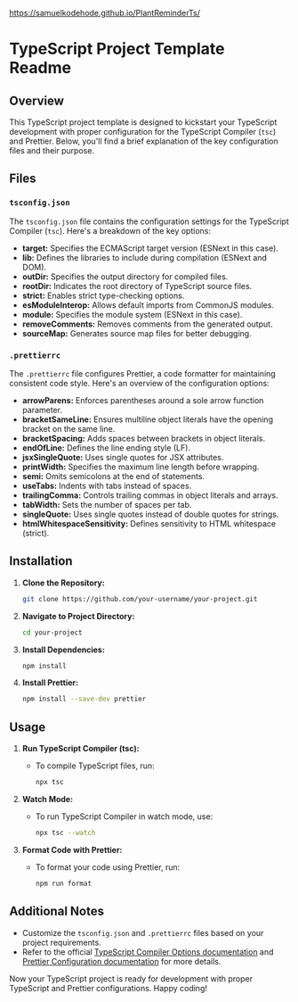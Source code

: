 https://samuelkodehode.github.io/PlantReminderTs/

# TypeScript Project Template Readme

## Overview

This TypeScript project template is designed to kickstart your TypeScript development with proper configuration for the TypeScript Compiler (`tsc`) and Prettier. Below, you'll find a brief explanation of the key configuration files and their purpose.

## Files

### `tsconfig.json`

The `tsconfig.json` file contains the configuration settings for the TypeScript Compiler (`tsc`). Here's a breakdown of the key options:

- **target:** Specifies the ECMAScript target version (ESNext in this case).
- **lib:** Defines the libraries to include during compilation (ESNext and DOM).
- **outDir:** Specifies the output directory for compiled files.
- **rootDir:** Indicates the root directory of TypeScript source files.
- **strict:** Enables strict type-checking options.
- **esModuleInterop:** Allows default imports from CommonJS modules.
- **module:** Specifies the module system (ESNext in this case).
- **removeComments:** Removes comments from the generated output.
- **sourceMap:** Generates source map files for better debugging.

### `.prettierrc`

The `.prettierrc` file configures Prettier, a code formatter for maintaining consistent code style. Here's an overview of the configuration options:

- **arrowParens:** Enforces parentheses around a sole arrow function parameter.
- **bracketSameLine:** Ensures multiline object literals have the opening bracket on the same line.
- **bracketSpacing:** Adds spaces between brackets in object literals.
- **endOfLine:** Defines the line ending style (LF).
- **jsxSingleQuote:** Uses single quotes for JSX attributes.
- **printWidth:** Specifies the maximum line length before wrapping.
- **semi:** Omits semicolons at the end of statements.
- **useTabs:** Indents with tabs instead of spaces.
- **trailingComma:** Controls trailing commas in object literals and arrays.
- **tabWidth:** Sets the number of spaces per tab.
- **singleQuote:** Uses single quotes instead of double quotes for strings.
- **htmlWhitespaceSensitivity:** Defines sensitivity to HTML whitespace (strict).

## Installation

1. **Clone the Repository:**
   ```bash
   git clone https://github.com/your-username/your-project.git
   ```

2. **Navigate to Project Directory:**
   ```bash
   cd your-project
   ```

3. **Install Dependencies:**
   ```bash
   npm install
   ```

4. **Install Prettier:**
   ```bash
   npm install --save-dev prettier
   ```

## Usage

1. **Run TypeScript Compiler (tsc):**
    - To compile TypeScript files, run:
      ```bash
      npx tsc
      ```

2. **Watch Mode:**
    - To run TypeScript Compiler in watch mode, use:
      ```bash
      npx tsc --watch
      ```

3. **Format Code with Prettier:**
    - To format your code using Prettier, run:
      ```bash
      npm run format
      ```

## Additional Notes

- Customize the `tsconfig.json` and `.prettierrc` files based on your project requirements.
- Refer to the official [TypeScript Compiler Options documentation](https://www.typescriptlang.org/tsconfig) and [Prettier Configuration documentation](https://prettier.io/docs/en/configuration.html) for more details.

Now your TypeScript project is ready for development with proper TypeScript and Prettier configurations. Happy coding!
```
